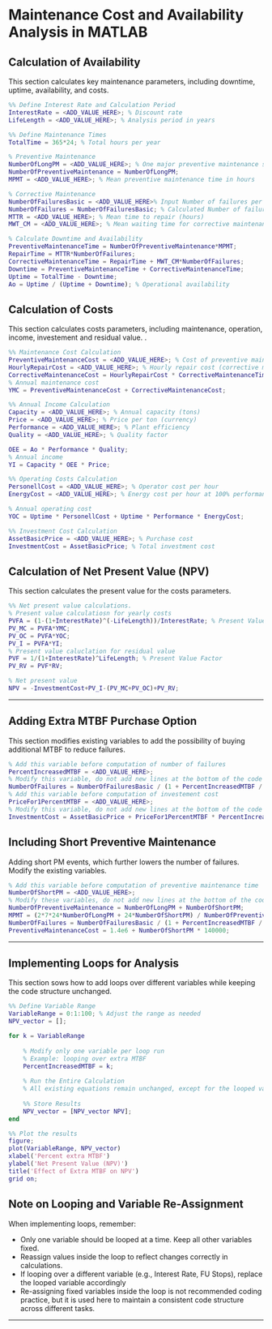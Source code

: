 # Maintenance Cost and Availability Analysis in MATLAB

## **Calculation of Availability**
This section calculates key maintenance parameters, including downtime, uptime, availability, and costs.

```matlab
%% Define Interest Rate and Calculation Period
InterestRate = <ADD_VALUE_HERE>; % Discount rate
LifeLength = <ADD_VALUE_HERE>; % Analysis period in years

%% Define Maintenance Times
TotalTime = 365*24; % Total hours per year

% Preventive Maintenance
NumberOfLongPM = <ADD_VALUE_HERE>; % One major preventive maintenance stop
NumberOfPreventiveMaintenance = NumberOfLongPM;
MPMT = <ADD_VALUE_HERE>; % Mean preventive maintenance time in hours

% Corrective Maintenance
NumberOfFailuresBasic = <ADD_VALUE_HERE>% Input Number of failures per year
NumberOfFailures = NumberOfFailuresBasic; % Calculated Number of failures per year
MTTR = <ADD_VALUE_HERE>; % Mean time to repair (hours)
MWT_CM = <ADD_VALUE_HERE>; % Mean waiting time for corrective maintenance (hours)

% Calculate Downtime and Availability
PreventiveMaintenanceTime = NumberOfPreventiveMaintenance*MPMT;
RepairTime = MTTR*NumberOfFailures;
CorrectiveMaintenanceTime = RepairTime + MWT_CM*NumberOfFailures;
Downtime = PreventiveMaintenanceTime + CorrectiveMaintenanceTime;
Uptime = TotalTime - Downtime;
Ao = Uptime / (Uptime + Downtime); % Operational availability
```

## **Calculation of  Costs**
This section calculates costs parameters, including maintenance, operation, income, investement and residual value. .

```matlab
%% Maintenance Cost Calculation
PreventiveMaintenanceCost = <ADD_VALUE_HERE>; % Cost of preventive maintenance
HourlyRepairCost = <ADD_VALUE_HERE>; % Hourly repair cost (corrective maintenance)
CorrectiveMaintenanceCost = HourlyRepairCost * CorrectiveMaintenanceTime;
% Annual maintenance cost
YMC = PreventiveMaintenanceCost + CorrectiveMaintenanceCost;

%% Annual Income Calculation
Capacity = <ADD_VALUE_HERE>; % Annual capacity (tons)
Price = <ADD_VALUE_HERE>; % Price per ton (currency)
Performance = <ADD_VALUE_HERE>; % Plant efficiency
Quality = <ADD_VALUE_HERE>; % Quality factor

OEE = Ao * Performance * Quality;
% Annual income
YI = Capacity * OEE * Price;

%% Operating Costs Calculation
PersonellCost = <ADD_VALUE_HERE>; % Operator cost per hour
EnergyCost = <ADD_VALUE_HERE>; % Energy cost per hour at 100% performance

% Annual operating cost
YOC = Uptime * PersonellCost + Uptime * Performance * EnergyCost;

%% Investment Cost Calculation
AssetBasicPrice = <ADD_VALUE_HERE>; % Purchase cost
InvestmentCost = AssetBasicPrice; % Total investment cost
```

## **Calculation of Net Present Value (NPV)**
This section calculates the present value for the costs parameters.

```matlab
%% Net present value calculations.
% Present value calculatiosn for yearly costs
PVFA = (1-(1+InterestRate)^(-LifeLength))/InterestRate; % Present Value Factor of Annuity
PV_MC = PVFA*YMC;
PV_OC = PVFA*YOC;
PV_I = PVFA*YI;
% Present value caluclation for residual value
PVF = 1/(1+InterestRate)^LifeLength; % Present Value Factor
PV_RV = PVF*RV;

% Net present value
NPV = -InvestmentCost+PV_I-(PV_MC+PV_OC)+PV_RV;

```
---
## **Adding Extra MTBF Purchase Option**
This section modifies existing variables to add the possibility of buying additional MTBF to reduce failures. 

```matlab
% Add this variable before computation of number of failures
PercentIncreasedMTBF = <ADD_VALUE_HERE>;
% Modify this variable, do not add new lines at the bottom of the code
NumberOfFailures = NumberOfFailuresBasic / (1 + PercentIncreasedMTBF / 100);
% Add this variable before computation of investement cost
PriceFor1PercentMTBF = <ADD_VALUE_HERE>;
% Modify this variable, do not add new lines at the bottom of the code
InvestmentCost = AssetBasicPrice + PriceFor1PercentMTBF * PercentIncreasedMTBF;
```

## **Including Short Preventive Maintenance**
Adding short PM events, which further lowers the number of failures. Modify the existing variables.

```matlab
% Add this variable before computation of preventive maintenance time
NumberOfShortPM = <ADD_VALUE_HERE>;
% Modify these variables, do not add new lines at the bottom of the code
NumberOfPreventiveMaintenance = NumberOfLongPM + NumberOfShortPM;
MPMT = (2*7*24*NumberOfLongPM + 24*NumberOfShortPM) / NumberOfPreventiveMaintenance;
NumberOfFailures = NumberOfFailuresBasic / (1 + PercentIncreasedMTBF / 100) * 0.95^NumberOfShortPM;
PreventiveMaintenanceCost = 1.4e6 + NumberOfShortPM * 140000;
```

---
## **Implementing Loops for Analysis**
This section sows how to add loops over different variables while keeping the code structure unchanged.

```matlab
%% Define Variable Range
VariableRange = 0:1:100; % Adjust the range as needed
NPV_vector = [];

for k = VariableRange
    
    % Modify only one variable per loop run
	% Example: looping over extra MTBF
    PercentIncreasedMTBF = k; 
        
    % Run the Entire Calculation    
    % All existing equations remain unchanged, except for the looped variable
    
    %% Store Results
    NPV_vector = [NPV_vector NPV];
end

%% Plot the results
figure;
plot(VariableRange, NPV_vector)
xlabel('Percent extra MTBF')
ylabel('Net Present Value (NPV)')
title('Effect of Extra MTBF on NPV')
grid on;

```

## **Note on Looping and Variable Re-Assignment**
When implementing loops, remember:
- Only one variable should be looped at a time. Keep all other variables fixed.
- Reassign values inside the loop to reflect changes correctly in calculations.
- If looping over a different variable (e.g., Interest Rate, FU Stops), replace the looped variable accordingly
- Re-assigning fixed variables inside the loop is not recommended coding practice, but it is used here to maintain a consistent code structure across different tasks.
---